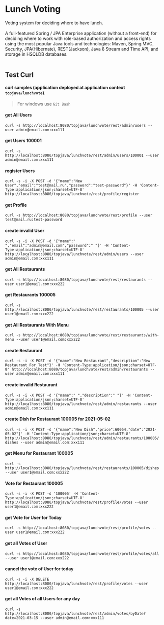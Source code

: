 # Lunch Voting

Voting system for deciding where to have lunch.
<br><br>
A full-featured Spring / JPA Enterprise application (without a front-end) for deciding where to work with role-based authorization and access rights using the most popular Java tools and technologies: Maven, Spring MVC, Security, JPA(Hibernate), REST(Jackson), Java 8 Stream and Time API, and storage in HSQLDB databases.
<br><br>
## Test Curl

#### curl samples (application deployed at application context `topjava/lunchvote`).
> For windows use `Git Bash`

#### get All Users
`curl -s http://localhost:8080/topjava/lunchvote/rest/admin/users --user admin@email.com:xxx111`

#### get Users 100001
`curl -s http://localhost:8080/topjava/lunchvote/rest/admin/users/100001 --user admin@email.com:xxx111`

#### register Users
`curl -s -i -X POST -d '{"name":"New User","email":"test@mail.ru","password":"test-password"}' -H 'Content-Type:application/json;charset=UTF-8' http://localhost:8080/topjava/lunchvote/rest/profile/register`

#### get Profile
`curl -s http://localhost:8080/topjava/lunchvote/rest/profile --user test@mail.ru:test-password`

#### create invalid User
`curl -s -i -X POST -d '{"name":" ","email":"admin@email.com","password":" "}' -H 'Content-Type:application/json;charset=UTF-8' http://localhost:8080/topjava/lunchvote/rest/admin/users --user admin@email.com:xxx111`

#### get All Restaurants
`curl -s http://localhost:8080/topjava/lunchvote/rest/restaurants --user user1@email.com:xxx222`

#### get Restaurants 100005
`curl -s http://localhost:8080/topjava/lunchvote/rest/restaurants/100005 --user user1@email.com:xxx222`

#### get All Restaurants With Menu
`curl -s http://localhost:8080/topjava/lunchvote/rest/restaurants/with-menu --user user1@email.com:xxx222`

#### create Restaurant
`curl -s -i -X POST -d '{"name":"New Restaurant","description":"New Restaurant For Test"}' -H 'Content-Type:application/json;charset=UTF-8' http://localhost:8080/topjava/lunchvote/rest/admin/restaurants --user admin@email.com:xxx111`

#### create invalid Restaurant
`curl -s -i -X POST -d '{"name":" ","description":" "}' -H 'Content-Type:application/json;charset=UTF-8' http://localhost:8080/topjava/lunchvote/rest/admin/restaurants --user admin@email.com:xxx111`

#### create Dish for Restaurant 100005 for 2021-05-02
`curl -s -i -X POST -d '{"name":"New Dish","price":60054,"date":"2021-05-02"}' -H 'Content-Type:application/json;charset=UTF-8' http://localhost:8080/topjava/lunchvote/rest/admin/restaurants/100005/dishes --user admin@email.com:xxx111`

#### get Menu for Restaurant 100005
`curl -s http://localhost:8080/topjava/lunchvote/rest/restaurants/100005/dishes --user user1@email.com:xxx222`

#### Vote for Restaurant 100005
`curl -s -i -X POST -d '100005' -H 'Content-Type:application/json;charset=UTF-8' http://localhost:8080/topjava/lunchvote/rest/profile/votes --user user1@email.com:xxx222`

#### get Vote for User for Today
`curl -s http://localhost:8080/topjava/lunchvote/rest/profile/votes --user user1@email.com:xxx222`

#### get all Votes of User 
`curl -s http://localhost:8080/topjava/lunchvote/rest/profile/votes/all --user user1@email.com:xxx222`

#### cancel the vote of User for today
`curl -s -i -X DELETE http://localhost:8080/topjava/lunchvote/rest/profile/votes --user user1@email.com:xxx222`

#### get all Votes of all Users for any day
`curl -s http://localhost:8080/topjava/lunchvote/rest/admin/votes/byDate?date=2021-03-15 --user admin@email.com:xxx111`
